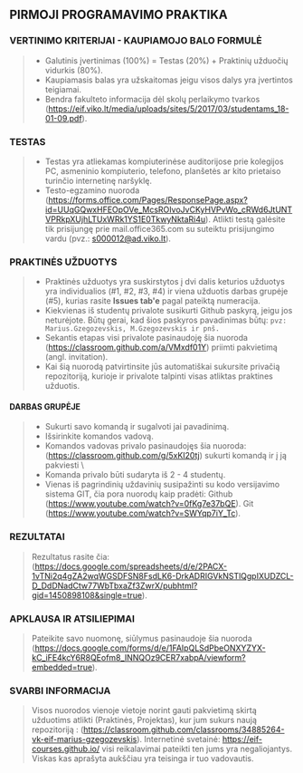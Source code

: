 ## PIRMOJI PROGRAMAVIMO PRAKTIKA
### VERTINIMO KRITERIJAI - KAUPIAMOJO BALO FORMULĖ 
> - Galutinis įvertinimas (100%) = Testas (20%) + Praktinių užduočių vidurkis (80%). 
> - Kaupiamasis balas yra užskaitomas jeigu visos dalys yra įvertintos teigiamai.
> - Bendra fakulteto informacija dėl skolų perlaikymo tvarkos (https://eif.viko.lt/media/uploads/sites/5/2017/03/studentams_18-01-09.pdf).
### TESTAS
> - Testas yra atliekamas kompiuterinėse auditorijose prie kolegijos PC, asmeninio kompiuterio, telefono, planšetės ar kito prietaiso turinčio internetinę naršyklę.
> - Testo-egzamino nuoroda (https://forms.office.com/Pages/ResponsePage.aspx?id=UUqGQwxHFEOpOVe_McsROIvoJvCKyHVPvWo_cRWd6JtUNTVPRkpXUjhLTUxWRk1YS1E0TkwyNktaRi4u). Atlikti testą galėsite tik prisijungę prie mail.office365.com su suteiktu prisijungimo vardu (pvz.: s000012@ad.viko.lt).
### PRAKTINĖS UŽDUOTYS
> - Praktinės užduotys yra suskirstytos į dvi dalis keturios užduotys yra individualios (#1, #2, #3, #4) ir viena užduotis darbas grupėje (#5), kurias rasite **Issues tab'e** pagal pateiktą numeracija.
> - Kiekvienas iš studentų privalote susikurti Github paskyrą, jeigu jos neturėjote. Būtų gerai, kad šios paskyros pavadinimas būtų:
`pvz: Marius.Gzegozevskis, M.Gzegozevskis ir pnš.`
> - Sekantis etapas visi privalote pasinaudoję šia nuoroda (https://classroom.github.com/a/VMxdf01Y) priimti pakvietimą (angl. invitation).
> - Kai šią nuorodą patvirtinsite jūs automatiškai sukursite privačią repozitoriją, kurioje ir privalote talpinti visas atliktas praktines užduotis. 
#### DARBAS GRUPĖJE
> - Sukurti savo komandą ir sugalvoti jai pavadinimą. 
> - Išsirinkite komandos vadovą. 
> - Komandos vadovas privalo pasinaudojęs šia nuoroda: (https://classroom.github.com/g/5xKI20tj) sukurti komandą ir į ją pakviesti \
> - Komanda privalo būti sudaryta iš 2 - 4 studentų.
> - Vienas iš pagrindinių uždavinių susipažinti su kodo versijavimo sistema GIT, čia pora nuorodų kaip pradėti:
> Github (https://www.youtube.com/watch?v=0fKg7e37bQE).
> Git (https://www.youtube.com/watch?v=SWYqp7iY_Tc).

### REZULTATAI
> Rezultatus rasite čia: (https://docs.google.com/spreadsheets/d/e/2PACX-1vTNi2q4gZA2wqWGSDFSN8FsdLK6-DrkADRIGVkNSTlQgpIXUDZCL-D_DdDNadCtw77WbTbxaZf3ZwrX/pubhtml?gid=1450898108&single=true).
### APKLAUSA IR ATSILIEPIMAI 
> Pateikite savo nuomonę, siūlymus pasinaudoje šia nuoroda (https://docs.google.com/forms/d/e/1FAIpQLSdPbeONXYZYX-kC_iFE4kcY6R8QEofm8_INNQOz9CER7xabpA/viewform?embedded=true).
### SVARBI INFORMACIJA 
> Visos nuorodos vienoje vietoje norint gauti pakvietimą skirtą užduotims atlikti (Praktinės, Projektas), kur jum sukurs naują repozitoriją : (https://classroom.github.com/classrooms/34885264-vk-eif-marius-gzegozevskis).
> Internetinė svetainė: https://eif-courses.github.io/ visi reikalavimai pateikti ten jums yra negaliojantys. Viskas kas aprašyta aukščiau yra teisinga ir tuo vadovautis.
